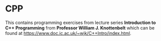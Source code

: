 # CPP

This contains programming exercises from  lecture series **Introduction to C++ Programming** from **Professor William J. Knottenbelt** which can be found at <https://www.doc.ic.ac.uk/~wjk/C++Intro/index.html>.
